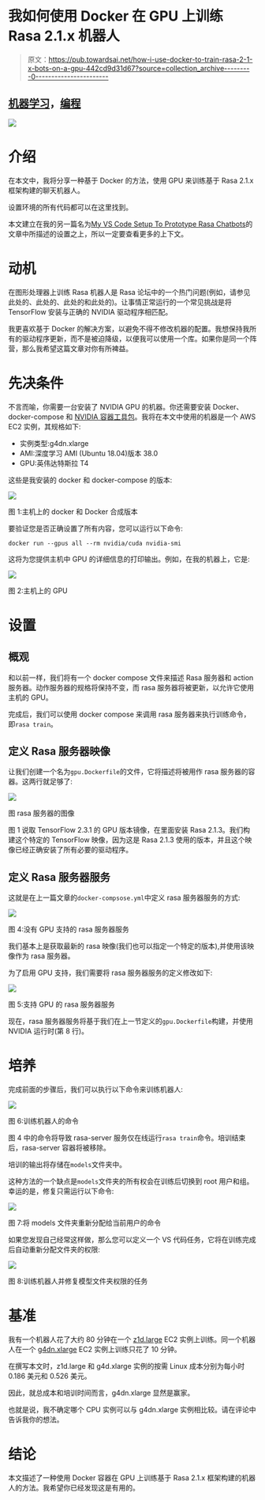 # 我如何使用 Docker 在 GPU 上训练 Rasa 2.1.x 机器人

> 原文：<https://pub.towardsai.net/how-i-use-docker-to-train-rasa-2-1-x-bots-on-a-gpu-442cd9d31d67?source=collection_archive---------0----------------------->

## [机器学习](https://towardsai.net/p/category/machine-learning)，[编程](https://towardsai.net/p/category/programming)

![](img/8161e9c1df9ee1980dbf8f3bb47c3111.png)

# 介绍

在本文中，我将分享一种基于 Docker 的方法，使用 GPU 来训练基于 Rasa 2.1.x 框架构建的聊天机器人。

设置环境的所有代码都可以在这里找到。

本文建立在我的另一篇名为[My VS Code Setup To Prototype Rasa Chatbots](https://medium.com/towards-artificial-intelligence/my-vs-code-setup-to-prototype-rasa-chatbots-2993062de90)的文章中所描述的设置之上，所以一定要查看更多的上下文。

# 动机

在图形处理器上训练 Rasa 机器人是 Rasa 论坛中的一个热门问题(例如，请参见此处的、此处的、此处的和此处的)。让事情正常运行的一个常见挑战是将 TensorFlow 安装与正确的 NVIDIA 驱动程序相匹配。

我更喜欢基于 Docker 的解决方案，以避免不得不修改机器的配置。我想保持我所有的驱动程序更新，而不是被迫降级，以便我可以使用一个库。如果你是同一个阵营，那么我希望这篇文章对你有所裨益。

# 先决条件

不言而喻，你需要一台安装了 NVIDIA GPU 的机器。你还需要安装 Docker、docker-compose 和 [NVIDIA 容器工具包](https://github.com/NVIDIA/nvidia-docker)。我将在本文中使用的机器是一个 AWS EC2 实例，其规格如下:

*   实例类型:g4dn.xlarge
*   AMI:深度学习 AMI (Ubuntu 18.04)版本 38.0
*   GPU:英伟达特斯拉 T4

这些是我安装的 docker 和 docker-compose 的版本:

![](img/d62f63afe739a9273dcc7156e3704bb7.png)

图 1:主机上的 docker 和 Docker 合成版本

要验证您是否正确设置了所有内容，您可以运行以下命令:

`docker run --gpus all --rm nvidia/cuda nvidia-smi`

这将为您提供主机中 GPU 的详细信息的打印输出。例如，在我的机器上，它是:

![](img/76eda8bd9a741e625da1d73e43c984f5.png)

图 2:主机上的 GPU

# 设置

## 概观

和以前一样，我们将有一个 docker compose 文件来描述 Rasa 服务器和 action 服务器。动作服务器的规格将保持不变，而 rasa 服务器将被更新，以允许它使用主机的 GPU。

完成后，我们可以使用 docker compose 来调用 rasa 服务器来执行训练命令，即`rasa train`。

## 定义 Rasa 服务器映像

让我们创建一个名为`gpu.Dockerfile`的文件，它将描述将被用作 rasa 服务器的容器。这两行就足够了:

![](img/2d27f67c09b243e179f05142e706e846.png)

图 rasa 服务器的图像

图 1 说取 TensorFlow 2.3.1 的 GPU 版本镜像，在里面安装 Rasa 2.1.3。我们构建这个特定的 TensorFlow 映像，因为这是 Rasa 2.1.3 使用的版本，并且这个映像已经正确安装了所有必要的驱动程序。

## 定义 Rasa 服务器服务

这就是在上一篇文章的`docker-compsose.yml`中定义 rasa 服务器服务的方式:

![](img/ddd037d7952799c0d7ede2f9fce42f92.png)

图 4:没有 GPU 支持的 rasa 服务器服务

我们基本上是获取最新的 rasa 映像(我们也可以指定一个特定的版本),并使用该映像作为 rasa 服务器。

为了启用 GPU 支持，我们需要将 rasa 服务器服务的定义修改如下:

![](img/869945956f982986a01b42104d0e3bb6.png)

图 5:支持 GPU 的 rasa 服务器服务

现在，rasa 服务器服务将基于我们在上一节定义的`gpu.Dockerfile`构建，并使用 NVIDIA 运行时(第 8 行)。

# 培养

完成前面的步骤后，我们可以执行以下命令来训练机器人:

![](img/ce4d52ff19324be47b7d90740badacfd.png)

图 6:训练机器人的命令

图 4 中的命令将导致 rasa-server 服务仅在线运行`rasa train`命令。培训结束后，rasa-server 容器将被移除。

培训的输出将存储在`models`文件夹中。

这种方法的一个缺点是`models`文件夹的所有权会在训练后切换到 root 用户和组。幸运的是，修复只需运行以下命令:

![](img/bebfee415daa2120b56ae9d565250ff8.png)

图 7:将 models 文件夹重新分配给当前用户的命令

如果您发现自己经常这样做，那么您可以定义一个 VS 代码任务，它将在训练完成后自动重新分配文件夹的权限:

![](img/ca08012eb9a84a80ed14e6e091596807.png)

图 8:训练机器人并修复模型文件夹权限的任务

# 基准

我有一个机器人花了大约 80 分钟在一个 [z1d.large](https://aws.amazon.com/ec2/instance-types/z1d/) EC2 实例上训练。同一个机器人在一个 [g4dn.xlarge](https://aws.amazon.com/ec2/instance-types/g4/) EC2 实例上训练只花了 10 分钟。

在撰写本文时，z1d.large 和 g4d.xlarge 实例的按需 Linux 成本分别为每小时 0.186 美元和 0.526 美元。

因此，就总成本和培训时间而言，g4dn.xlarge 显然是赢家。

也就是说，我不确定哪个 CPU 实例可以与 g4dn.xlarge 实例相比较。请在评论中告诉我你的想法。

# 结论

本文描述了一种使用 Docker 容器在 GPU 上训练基于 Rasa 2.1.x 框架构建的机器人的方法。我希望你已经发现这是有用的。